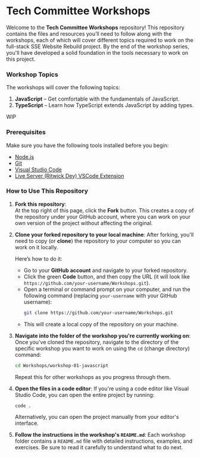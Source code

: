 # Tech Committee Workshops

Welcome to the **Tech Committee Workshops** repository! This repository contains the files and resources you’ll need to follow along with the workshops, each of which will cover different topics required to work on the full-stack SSE Website Rebuild project. By the end of the workshop series, you'll have developed a solid foundation in the tools necessary to work on this project.

### Workshop Topics
The workshops will cover the following topics:

1. **JavaScript** – Get comfortable with the fundamentals of JavaScript.
2. **TypeScript** – Learn how TypeScript extends JavaScript by adding types.

WIP

### Prerequisites

Make sure you have the following tools installed before you begin:
- [Node.js](https://nodejs.org/)
- [Git](https://git-scm.com/)
- [Visual Studio Code](https://code.visualstudio.com/)
- [Live Server (Ritwick Dey) VSCode Extension](https://marketplace.visualstudio.com/items?itemName=ritwickdey.LiveServer)

### How to Use This Repository

1. **Fork this repository**:  
   At the top right of this page, click the **Fork** button. This creates a copy of the repository under your GitHub account, where you can work on your own version of the project without affecting the original.

2. **Clone your forked repository to your local machine**:
   After forking, you'll need to copy (or **clone**) the repository to your computer so you can work on it locally.
   
   Here’s how to do it:
   - Go to your **GitHub account** and navigate to your forked repository.
   - Click the green **Code** button, and then copy the URL (it will look like `https://github.com/your-username/Workshops.git`).
   - Open a terminal or command prompt on your computer, and run the following command (replacing `your-username` with your GitHub username):
     ```bash
     git clone https://github.com/your-username/Workshops.git
     ```
   - This will create a local copy of the repository on your machine.

3. **Navigate into the folder of the workshop you're currently working on**:
   Once you've cloned the repository, navigate to the directory of the specific workshop you want to work on using the `cd` (change directory) command:
   ```bash
   cd Workshops/workshop-01-javascript
   ```
   Repeat this for other workshops as you progress through them.

4. **Open the files in a code editor**:
   If you're using a code editor like Visual Studio Code, you can open the entire project by running:
   ```bash
   code .
   ```
   Alternatively, you can open the project manually from your editor's interface.

5. **Follow the instructions in the workshop's `README.md`**:
   Each workshop folder contains a `README.md` file with detailed instructions, examples, and exercises. Be sure to read it carefully to understand what to do next.